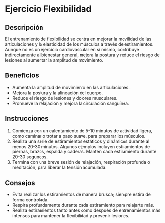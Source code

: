 # Ejercicio Flexibilidad

## Descripción
El entrenamiento de flexibilidad se centra en mejorar la movilidad de las articulaciones y la elasticidad de los músculos a través de estiramientos. Aunque no es un ejercicio cardiovascular en sí mismo, contribuye indirectamente al bienestar general, mejora la postura y reduce el riesgo de lesiones al aumentar la amplitud de movimiento.

## Beneficios
- Aumenta la amplitud de movimiento en las articulaciones.
- Mejora la postura y la alineación del cuerpo.
- Reduce el riesgo de lesiones y dolores musculares.
- Promueve la relajación y mejora la circulación sanguínea.

## Instrucciones
1. Comienza con un calentamiento de 5-10 minutos de actividad ligera, como caminar o trotar a paso suave, para preparar los músculos.
2. Realiza una serie de estiramientos estáticos y dinámicos durante al menos 20-30 minutos. Algunos ejemplos incluyen estiramientos de piernas, brazos, espalda y caderas. Mantén cada estiramiento durante 20-30 segundos.
3. Termina con una breve sesión de relajación, respiración profunda o meditación, para liberar la tensión acumulada.

## Consejos
- Evita realizar los estiramientos de manera brusca; siempre estira de forma controlada.
- Respira profundamente durante cada estiramiento para relajarte más.
- Realiza estiramientos tanto antes como después de entrenamientos más intensos para mantener la flexibilidad y prevenir lesiones.